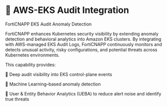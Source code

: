 # 🧩 AWS-EKS Audit Integration  

FortiCNAPP EKS Audit Anomaly Detection

FortiCNAPP enhances Kubernetes security visibility by extending anomaly detection and behavioral analytics into Amazon EKS clusters.
By integrating with AWS-managed EKS Audit Logs, FortiCNAPP continuously monitors and detects unusual activity, risky configurations, and potential threats across Kubernetes environments.

This capability provides:

🔎 Deep audit visibility into EKS control-plane events

🤖 Machine Learning–based anomaly detection

👥 User & Entity Behavior Analytics (UEBA) to reduce alert noise and identify true threats
